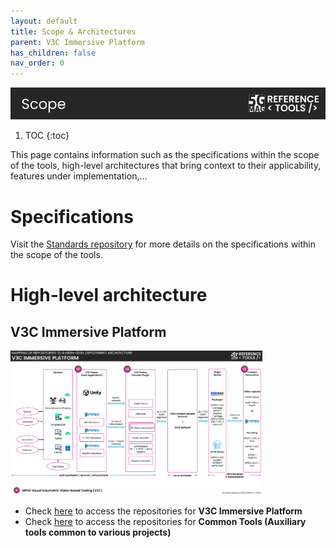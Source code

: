 ```yaml
---
layout: default
title: Scope & Architectures
parent: V3C Immersive Platform
has_children: false
nav_order: 0
---
```


<img src="../../assets/images/Banner_Scope.png" /> 

1. TOC
{:toc}

This page contains information such as the specifications within the scope of the tools, high-level architectures that bring context to their applicability, features under implementation,...

# Specifications
Visit the [Standards repository](https://5g-mag.github.io/Standards/pages/volumetric-video.html) for more details on the specifications within the scope of the tools.

# High-level architecture

## V3C Immersive Platform

<img src="../../assets/images/projects/v3c_diagram.png" style="width: 80%">

 * Check [here](./repositories.html) to access the repositories for **V3C Immersive Platform**
 * Check [here](../common-tools/) to access the repositories for **Common Tools (Auxiliary tools common to various projects)**

